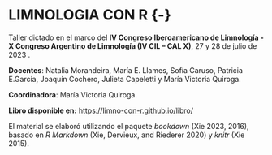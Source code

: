 # LIMNOLOGIA CON R {-}

Taller dictado en el marco del **IV Congreso Iberoamericano de Limnología - X Congreso Argentino de Limnología (IV CIL – CAL X)**, 27 y 28 de julio de 2023 .


**Docentes**: Natalia Morandeira, María E. Llames, Sofía Caruso, Patricia E.García, Joaquín Cochero, Julieta Capeletti y María Victoria Quiroga.

**Coordinadora**: María Victoria Quiroga.


**Libro disponible en:** https://limno-con-r.github.io/libro/

El material se elaboró utilizando el paquete _bookdown_ (Xie 2023, 2016), basado en _R Markdown_  (Xie, Dervieux, and Riederer 2020) y _knitr_  (Xie 2015).
